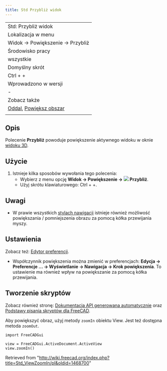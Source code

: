 ```yaml
---
title: Std Przybliż widok
---
```

|  |
| --- |
| Std: Przybliż widok |
| Lokalizacja w menu |
| Widok → Powiększenie → Przybliż |
| Środowisko pracy |
| wszystkie |
| Domyślny skrót |
| Ctrl + + |
| Wprowadzono w wersji |
| - |
| Zobacz także |
| [Oddal](/Std_ViewZoomOut/pl "Std ViewZoomOut/pl"), [Powiększ obszar](/Std_ViewBoxZoom/pl "Std ViewBoxZoom/pl") |
|  |

## Opis

Polecenie **Przybliż** powoduje powiększenie aktywnego widoku w oknie [widoku 3D](/3D_view/pl "3D view/pl").

## Użycie

1. Istnieje kilka sposobów wywołania tego polecenia:
   * Wybierz z menu opcję **Widok → Powiększenie → ![](/images/Std_ViewZoomIn.svg) Przybliż**.
   * Użyj skrótu klawiaturowego: Ctrl + +.

## Uwagi

* W prawie wszystkich [stylach nawigacji](/Mouse_navigation/pl "Mouse navigation/pl") istnieje również możliwość powiększania / pomniejszenia obrazu za pomocą kółka przewijania myszy.

## Ustawienia

Zobacz też: [Edytor preferencji](/Preferences_Editor/pl "Preferences Editor/pl").

* Współczynnik powiększenia można zmienić w preferencjach: **Edycja → Preferencje ... → Wyświetlanie → Nawigacja → Krok powiększenia**. To ustawienie ma również wpływ na powiększanie za pomocą kółka przewijania.

## Tworzenie skryptów

Zobacz również stronę: [Dokumentacja API generowana automatycznie](https://freecad.github.io/SourceDoc/) oraz [Podstawy pisania skryptów dla FreeCAD](/FreeCAD_Scripting_Basics/pl "FreeCAD Scripting Basics/pl").

Aby powiększyć obraz, użyj metody `zoomIn` obiektu View. Jest też dostępna metoda `zoomOut`.

```
import FreeCADGui

view = FreeCADGui.ActiveDocument.ActiveView
view.zoomIn()

```

Retrieved from "<http://wiki.freecad.org/index.php?title=Std_ViewZoomIn/pl&oldid=1468700>"